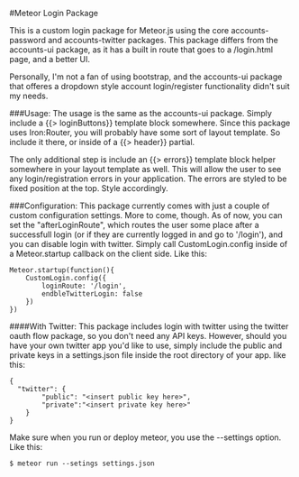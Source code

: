 #Meteor Login Package
 
This is a custom login package for Meteor.js using the core accounts-password and accounts-twitter packages.
This package differs from the accounts-ui package, as it has a built in route that goes to a /login.html page, and a better UI.
 
Personally, I'm not a fan of using bootstrap, and the accounts-ui package that offeres a dropdown style account login/register functionality didn't suit my needs.




 
 
###Usage:
The usage is the same as the accounts-ui package. Simply include a {{> loginButtons}} template block somewhere. Since this package uses Iron:Router, you will probably have some sort of layout template. So include it there, or inside of a {{> header}} partial.

The only additional step is include an {{> errors}} template block helper somewhere in your layout template as well. This will allow the user to see any login/registration errors in your application. The errors are styled to be fixed position at the top. Style accordingly. 

###Configuration:
This package currently comes with just a couple of custom configuration settings. More to come, though. As of now, you can set the "afterLoginRoute", which routes the user some place after a successfull login (or if they are currently logged in and go to '/login'), and you can disable login with twitter. Simply call CustomLogin.config inside of a Meteor.startup callback on the client side.  Like this:

```
Meteor.startup(function(){
	CustomLogin.config({
		loginRoute: '/login',
		endbleTwitterLogin: false
	})
})
```

####With Twitter:
This package includes login with twitter using the twitter oauth flow package, so you don't need any API keys. However, should you have your own twitter app you'd like to use, simply include the public and private keys in a settings.json file inside the root directory of your app. like this:

```
{
  "twitter": {
		"public": "<insert public key here>",
		"private":"<insert private key here>"
	}
}
```

Make sure when you run or deploy meteor, you use the --settings option. Like this:
```
$ meteor run --setings settings.json
```



